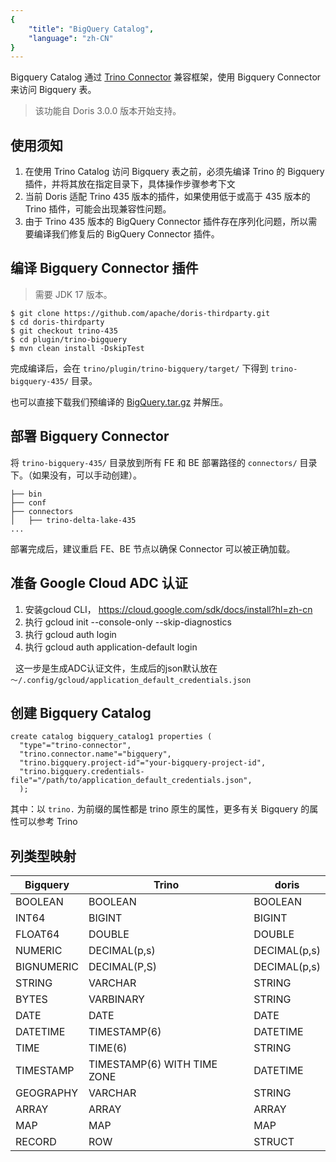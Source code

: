 ```yaml
---
{
    "title": "BigQuery Catalog",
    "language": "zh-CN"
}
---
```


<!-- 
Licensed to the Apache Software Foundation (ASF) under one
or more contributor license agreements.  See the NOTICE file
distributed with this work for additional information
regarding copyright ownership.  The ASF licenses this file
to you under the Apache License, Version 2.0 (the
"License"); you may not use this file except in compliance
with the License.  You may obtain a copy of the License at

  http://www.apache.org/licenses/LICENSE-2.0

Unless required by applicable law or agreed to in writing,
software distributed under the License is distributed on an
"AS IS" BASIS, WITHOUT WARRANTIES OR CONDITIONS OF ANY
KIND, either express or implied.  See the License for the
specific language governing permissions and limitations
under the License.
-->

Bigquery Catalog 通过 [Trino Connector](../../../../docusaurus-plugin-content-docs-community/current/how-to-contribute/trino-connector-developer-guide.md) 兼容框架，使用 Bigquery Connector 来访问 Bigquery 表。

> 该功能自 Doris 3.0.0 版本开始支持。


## 使用须知
1. 在使用 Trino Catalog 访问 Bigquery 表之前，必须先编译 Trino 的 Bigquery 插件，并将其放在指定目录下，具体操作步骤参考下文
2. 当前 Doris 适配 Trino 435 版本的插件，如果使用低于或高于 435 版本的 Trino 插件，可能会出现兼容性问题。
3. 由于 Trino 435 版本的 BigQuery Connector 插件存在序列化问题，所以需要编译我们修复后的 BigQuery Connector 插件。


## 编译 Bigquery Connector 插件
> 需要 JDK 17 版本。

```Plain Text
$ git clone https://github.com/apache/doris-thirdparty.git
$ cd doris-thirdparty
$ git checkout trino-435
$ cd plugin/trino-bigquery
$ mvn clean install -DskipTest
```
完成编译后，会在 `trino/plugin/trino-bigquery/target/` 下得到 `trino-bigquery-435/` 目录。

也可以直接下载我们预编译的 [BigQuery.tar.gz](uri) 并解压。


## 部署 Bigquery Connector
将 `trino-bigquery-435/` 目录放到所有 FE 和 BE 部署路径的 `connectors/` 目录下。（如果没有，可以手动创建）。

```Plain Text
├── bin
├── conf
├── connectors
│   ├── trino-delta-lake-435
...
```
部署完成后，建议重启 FE、BE 节点以确保 Connector 可以被正确加载。


## 准备 Google Cloud ADC 认证
1. 安装gcloud CLI， https://cloud.google.com/sdk/docs/install?hl=zh-cn
2. 执行 gcloud init --console-only --skip-diagnostics
3. 执行 gcloud auth login
4. 执行 gcloud auth application-default login

  这一步是生成ADC认证文件，生成后的json默认放在`～/.config/gcloud/application_default_credentials.json`



## 创建 Bigquery Catalog
```Plain Text
create catalog bigquery_catalog1 properties (
  "type"="trino-connector",
  "trino.connector.name"="bigquery",
  "trino.bigquery.project-id"="your-bigquery-project-id",
  "trino.bigquery.credentials-file"="/path/to/application_default_credentials.json",
  );
```
其中：以 `trino.` 为前缀的属性都是 trino 原生的属性，更多有关 Bigquery 的属性可以参考 Trino

## 列类型映射
|Bigquery|Trino|doris|
| ----- | ----- | ----- |
|BOOLEAN|BOOLEAN|BOOLEAN|
|INT64|BIGINT|BIGINT|
|FLOAT64|DOUBLE|DOUBLE|
|NUMERIC|DECIMAL(p,s)|DECIMAL(p,s)|
|BIGNUMERIC|DECIMAL(P,S)|DECIMAL(p,s)|
|STRING|VARCHAR|STRING|
|BYTES|VARBINARY|STRING|
|DATE|DATE|DATE|
|DATETIME|TIMESTAMP(6)|DATETIME|
|TIME|TIME(6)|STRING|
|TIMESTAMP|TIMESTAMP(6) WITH TIME ZONE|DATETIME|
|GEOGRAPHY|VARCHAR|STRING|
|ARRAY|ARRAY|ARRAY|
|MAP|MAP|MAP|
|RECORD|ROW|STRUCT|

